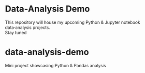 # Data‑Analysis Demo

This repository will house my upcoming Python & Jupyter notebook data‑analysis projects.  
Stay tuned   

# data-analysis-demo
 Mini project showcasing Python &amp; Pandas analysis
